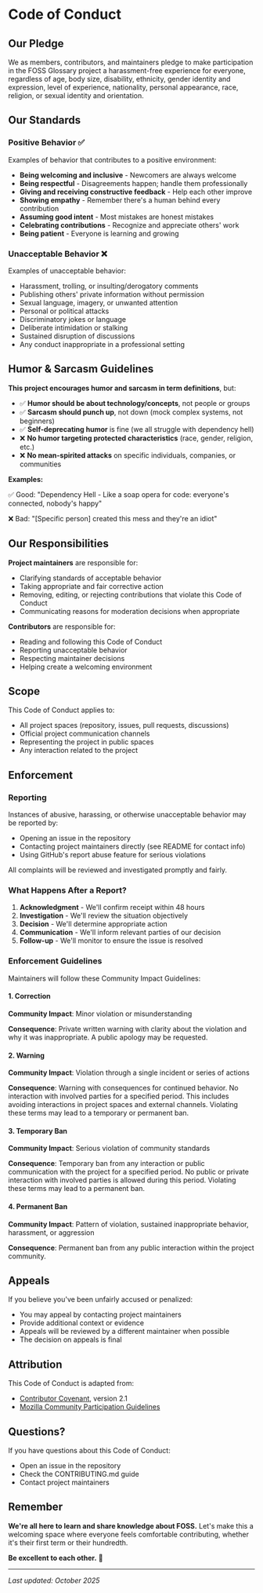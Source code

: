 # Code of Conduct

## Our Pledge

We as members, contributors, and maintainers pledge to make participation in the FOSS Glossary project a harassment-free experience for everyone, regardless of age, body size, disability, ethnicity, gender identity and expression, level of experience, nationality, personal appearance, race, religion, or sexual identity and orientation.

## Our Standards

### Positive Behavior ✅

Examples of behavior that contributes to a positive environment:

* **Being welcoming and inclusive** - Newcomers are always welcome
* **Being respectful** - Disagreements happen; handle them professionally
* **Giving and receiving constructive feedback** - Help each other improve
* **Showing empathy** - Remember there's a human behind every contribution
* **Assuming good intent** - Most mistakes are honest mistakes
* **Celebrating contributions** - Recognize and appreciate others' work
* **Being patient** - Everyone is learning and growing

### Unacceptable Behavior ❌

Examples of unacceptable behavior:

* Harassment, trolling, or insulting/derogatory comments
* Publishing others' private information without permission
* Sexual language, imagery, or unwanted attention
* Personal or political attacks
* Discriminatory jokes or language
* Deliberate intimidation or stalking
* Sustained disruption of discussions
* Any conduct inappropriate in a professional setting

## Humor & Sarcasm Guidelines

**This project encourages humor and sarcasm in term definitions**, but:

* ✅ **Humor should be about technology/concepts**, not people or groups
* ✅ **Sarcasm should punch up**, not down (mock complex systems, not beginners)
* ✅ **Self-deprecating humor** is fine (we all struggle with dependency hell)
* ❌ **No humor targeting protected characteristics** (race, gender, religion, etc.)
* ❌ **No mean-spirited attacks** on specific individuals, companies, or communities

**Examples:**

✅ Good: "Dependency Hell - Like a soap opera for code: everyone's connected, nobody's happy"

❌ Bad: "[Specific person] created this mess and they're an idiot"

## Our Responsibilities

**Project maintainers** are responsible for:

* Clarifying standards of acceptable behavior
* Taking appropriate and fair corrective action
* Removing, editing, or rejecting contributions that violate this Code of Conduct
* Communicating reasons for moderation decisions when appropriate

**Contributors** are responsible for:

* Reading and following this Code of Conduct
* Reporting unacceptable behavior
* Respecting maintainer decisions
* Helping create a welcoming environment

## Scope

This Code of Conduct applies to:

* All project spaces (repository, issues, pull requests, discussions)
* Official project communication channels
* Representing the project in public spaces
* Any interaction related to the project

## Enforcement

### Reporting

Instances of abusive, harassing, or otherwise unacceptable behavior may be reported by:

* Opening an issue in the repository
* Contacting project maintainers directly (see README for contact info)
* Using GitHub's report abuse feature for serious violations

All complaints will be reviewed and investigated promptly and fairly.

### What Happens After a Report?

1. **Acknowledgment** - We'll confirm receipt within 48 hours
2. **Investigation** - We'll review the situation objectively
3. **Decision** - We'll determine appropriate action
4. **Communication** - We'll inform relevant parties of our decision
5. **Follow-up** - We'll monitor to ensure the issue is resolved

### Enforcement Guidelines

Maintainers will follow these Community Impact Guidelines:

#### 1. Correction

**Community Impact**: Minor violation or misunderstanding

**Consequence**: Private written warning with clarity about the violation and why it was inappropriate. A public apology may be requested.

#### 2. Warning

**Community Impact**: Violation through a single incident or series of actions

**Consequence**: Warning with consequences for continued behavior. No interaction with involved parties for a specified period. This includes avoiding interactions in project spaces and external channels. Violating these terms may lead to a temporary or permanent ban.

#### 3. Temporary Ban

**Community Impact**: Serious violation of community standards

**Consequence**: Temporary ban from any interaction or public communication with the project for a specified period. No public or private interaction with involved parties is allowed during this period. Violating these terms may lead to a permanent ban.

#### 4. Permanent Ban

**Community Impact**: Pattern of violation, sustained inappropriate behavior, harassment, or aggression

**Consequence**: Permanent ban from any public interaction within the project community.

## Appeals

If you believe you've been unfairly accused or penalized:

* You may appeal by contacting project maintainers
* Provide additional context or evidence
* Appeals will be reviewed by a different maintainer when possible
* The decision on appeals is final

## Attribution

This Code of Conduct is adapted from:
* [Contributor Covenant](https://www.contributor-covenant.org/), version 2.1
* [Mozilla Community Participation Guidelines](https://www.mozilla.org/en-US/about/governance/policies/participation/)

## Questions?

If you have questions about this Code of Conduct:

* Open an issue in the repository
* Check the CONTRIBUTING.md guide
* Contact project maintainers

## Remember

**We're all here to learn and share knowledge about FOSS.** Let's make this a welcoming space where everyone feels comfortable contributing, whether it's their first term or their hundredth.

**Be excellent to each other.** 🚀

---

*Last updated: October 2025*
